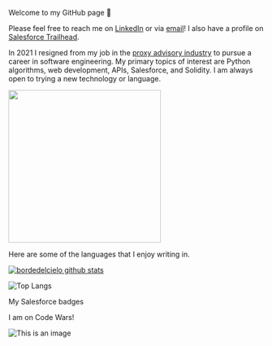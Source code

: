 Welcome to my GitHub page 🙂

Please feel free to reach me on <a href="https://www.linkedin.com/in/christopher-thrutchley/">LinkedIn</a> or via <a href="mailto:christopher.thrutchley@gmail.com?">email</a>! I also have a profile on <a href="https://trailblazer.me/id/bordedelcielo">Salesforce Trailhead</a>.

In 2021 I resigned from my job in the <a href="https://en.wikipedia.org/wiki/Proxy_firm">proxy advisory industry</a> to pursue a career in software engineering. My primary topics of interest are Python algorithms, web development, APIs, Salesforce, and Solidity. I am always open to trying a new technology or language.

<img src="https://media3.giphy.com/media/KZ4vcCsB00OfUICNve/giphy.gif?cid=790b761150eed1331b617d44d1508591d68f5c32f82e932e&rid=giphy.gif&ct=s" height="300">

Here are some of the languages that I enjoy writing in.

[![bordedelcielo github stats](https://github-readme-stats.vercel.app/api?username=bordedelcielo)](https://github.com/bordedelcielo/github-readme-stats)

![Top Langs](https://github-readme-stats.vercel.app/api/top-langs/?username=bordedelcielo&hide=Jupyter+Notebook&theme=tokyonight)

My Salesforce badges

<div class="badges-container"><lwc-tbui-badge class="badge"></lwc-tbui-badge><lwc-tbui-badge class="badge"></lwc-tbui-badge><lwc-tbui-badge class="badge"></lwc-tbui-badge><lwc-tbui-badge class="badge"></lwc-tbui-badge><lwc-tbui-badge class="badge"></lwc-tbui-badge><lwc-tbui-badge class="badge"></lwc-tbui-badge></div>

I am on Code Wars!

![This is an image](https://www.codewars.com/users/bordedelcielo/badges/large)
